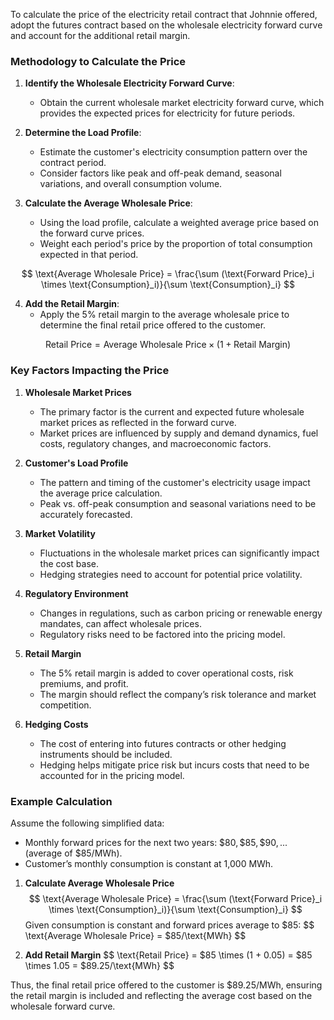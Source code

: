 To calculate the price of the electricity retail contract that Johnnie offered, adopt the futures contract based on the wholesale electricity forward curve and account for the additional retail margin. 
### Methodology to Calculate the Price

1. **Identify the Wholesale Electricity Forward Curve**:
   - Obtain the current wholesale market electricity forward curve, which provides the expected prices for electricity for future periods.

2. **Determine the Load Profile**:
   - Estimate the customer's electricity consumption pattern over the contract period.
   - Consider factors like peak and off-peak demand, seasonal variations, and overall consumption volume.

3. **Calculate the Average Wholesale Price**:
   - Using the load profile, calculate a weighted average price based on the forward curve prices.
   - Weight each period's price by the proportion of total consumption expected in that period.

$$
   \text{Average Wholesale Price} = \frac{\sum (\text{Forward Price}_i \times \text{Consumption}_i)}{\sum \text{Consumption}_i}
$$

4. **Add the Retail Margin**:
   - Apply the 5% retail margin to the average wholesale price to determine the final retail price offered to the customer.

$$  
   \text{Retail Price} = \text{Average Wholesale Price} \times (1 + \text{Retail Margin})
 $$

### Key Factors Impacting the Price

1. **Wholesale Market Prices**
   - The primary factor is the current and expected future wholesale market prices as reflected in the forward curve.
   - Market prices are influenced by supply and demand dynamics, fuel costs, regulatory changes, and macroeconomic factors.

2. **Customer's Load Profile**
   - The pattern and timing of the customer's electricity usage impact the average price calculation.
   - Peak vs. off-peak consumption and seasonal variations need to be accurately forecasted.

3. **Market Volatility**
   - Fluctuations in the wholesale market prices can significantly impact the cost base.
   - Hedging strategies need to account for potential price volatility.

4. **Regulatory Environment**
   - Changes in regulations, such as carbon pricing or renewable energy mandates, can affect wholesale prices.
   - Regulatory risks need to be factored into the pricing model.

5. **Retail Margin**
   - The 5% retail margin is added to cover operational costs, risk premiums, and profit.
   - The margin should reflect the company’s risk tolerance and market competition.

6. **Hedging Costs**
   - The cost of entering into futures contracts or other hedging instruments should be included.
   - Hedging helps mitigate price risk but incurs costs that need to be accounted for in the pricing model.

### Example Calculation

Assume the following simplified data:

- Monthly forward prices for the next two years: $\$80, \$85, \$90, ...$ (average of $\$85/\text{MWh}$).
- Customer’s monthly consumption is constant at 1,000 MWh.

1. **Calculate Average Wholesale Price**
$$ 
   \text{Average Wholesale Price} = \frac{\sum (\text{Forward Price}_i \times \text{Consumption}_i)}{\sum \text{Consumption}_i}
$$
   Given consumption is constant and forward prices average to $85:
   $$
   \text{Average Wholesale Price} = $85/\text{MWh}
$$   

2. **Add Retail Margin**
  $$
   \text{Retail Price} = $85 \times (1 + 0.05) = $85 \times 1.05 = $89.25/\text{MWh}
$$

Thus, the final retail price offered to the customer is $89.25/MWh, ensuring the retail margin is included and reflecting the average cost based on the wholesale forward curve.